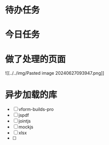 # 待办任务




# 今日任务


# 做了处理的页面
![[../../img/Pasted image 20240627093947.png]]

# 异步加载的库
- [ ] vform-builds-pro
- [ ] jspdf
- [ ] jointjs
- [ ] mockjs
- [ ] xlsx
- [ ] 